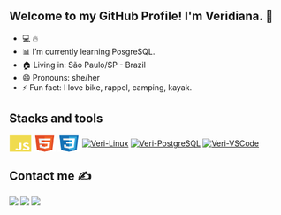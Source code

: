 ## Welcome to my GitHub Profile! I'm Veridiana. 👋

- 💻  🔥
- 📊 I’m currently learning PosgreSQL.
- 🏠 Living in: São Paulo/SP - Brazil
- 😄 Pronouns: she/her
- ⚡ Fun fact: I love bike, rappel, camping, kayak.

## Stacks and tools
<a href = "https://github.com/haaveeni"><img align="center" alt="Veri-Js" height="30" width="40" src="https://raw.githubusercontent.com/devicons/devicon/master/icons/javascript/javascript-plain.svg"></a>
<a href = "https://github.com/haaveeni"><img align="center" alt="Veri-HTML" height="30" width="40" src="https://raw.githubusercontent.com/devicons/devicon/master/icons/html5/html5-original.svg"></a>
<a href = "https://github.com/haaveeni"><img align="center" alt="Veri-CSS" height="30" width="40" src="https://raw.githubusercontent.com/devicons/devicon/master/icons/css3/css3-original.svg"></a>
<a href = "https://github.com/haaveeni"><img align="center" alt="Veri-Linux" height="30" width="40" src="https://cdn.jsdelivr.net/gh/devicons/devicon/icons/linux/linux-original.svg"/></a>
<a href = "https://github.com/haaveeni"><img align="center" alt="Veri-PostgreSQL" height="30" width="40" src="https://cdn.jsdelivr.net/gh/devicons/devicon/icons/postgresql/postgresql-plain.svg"/></a>
<a href = "https://github.com/haaveeni"><img align="center" alt="Veri-VSCode" height="30" width="40" src="https://cdn.jsdelivr.net/gh/devicons/devicon/icons/vscode/vscode-original.svg"/></a>

## Contact me ✍️
<a href="https://www.linkedin.com/in/veridiana-lucena" target="_blank"><img src="https://img.shields.io/badge/-LinkedIn-%230077B5?style=for-the-badge&logo=linkedin&logoColor=white" target="_blank"></a> 
<a href = "mailto:veridianalucena@gmail.com"><img src="https://img.shields.io/badge/-Gmail-%23333?style=for-the-badge&logo=gmail&logoColor=white" target="_blank"></a>
  <a href="https://instagram.com/haaveeni" target="_blank"><img src="https://img.shields.io/badge/-Instagram-%23E4405F?style=for-the-badge&logo=instagram&logoColor=white" target="_blank"></a>
  
